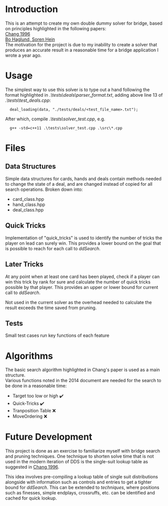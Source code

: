 # Introduction
This is an attempt to create my own double dummy solver for bridge, based on principles highlighted in the following papers:\
[Chang 1996](https://pdfs.semanticscholar.org/eed7/025c0ab6e5f693dff53ed7cf2605aa10d768.pdf "Building a Fast Double-Dummy Bridge Solver")\
[Bo Haglund, Soren Hein](http://privat.bahnhof.se/wb758135/bridge/Alg-dds_x.pdf "Search Algorithms for a Bridge Double Dummy Solver")\
The motivation for the project is due to my inability to create a solver that produces an accurate result in a reasonable time for a bridge application I wrote a year ago. 

# Usage
The simplest way to use this solver is to type out a hand following the format highlighted in *.\tests\deals\parser_format.txt*, adding above line 13 of *.\tests\test_deals.cpp*:
```
  deal_loading(data, "./tests/deals/<test_file_name>.txt");
```
After which, compile *.\tests\solver_test.cpp*, e.g.
```
  g++ -std=c++11 .\tests\solver_test.cpp .\src\*.cpp
```

# Files
## Data Structures
Simple data structures for cards, hands and deals contain methods needed to change the state of a deal, and are changed instead of copied for all search operations. Broken down into:
* card_class.hpp
* hand_class.hpp
* deal_class.hpp 

## Quick Tricks
Implementation of "quick_tricks" is used to identify the number of tricks the player on lead can surely win. This provides a lower bound on the goal that is possible to reach for each call to *ddSearch*.

## Later Tricks
At any point when at least one card has been played, check if a player can win this trick by rank for sure and calculate the number of quick tricks possible by that player. This provides an upper or lower bound for current call to *ddSearch*.

Not used in the current solver as the overhead needed to calculate the result exceeds the time saved from pruning.

## Tests
Small test cases run key functions of each feature

# Algorithms
The basic search algorithm highlighted in Chang's paper is used as a main structure.\
Various functions noted in the 2014 document are needed for the search to be done in a reasonable time:
* Target too low or high :heavy_check_mark:
* Quick-Tricks :heavy_check_mark:
* Tranposition Table :x:
* MoveOrdering :x:

# Future Development
This project is done as an exercise to familiarize myself with bridge search and pruning techniques. One technique to shorten solve time that is not used in the modern iteration of DDS is the single-suit lookup table as suggested in [Chang 1996](https://pdfs.semanticscholar.org/eed7/025c0ab6e5f693dff53ed7cf2605aa10d768.pdf "Building a Fast Double-Dummy Bridge Solver").

This idea involves pre-compiling a lookup table of single suit distributions alongside with information such as controls and entries to get a tighter bound for *ddSearch*. This can be extended to *techniques*, where positions such as finesses, simple endplays, crossruffs, etc. can be identified and cached for quick lookup.